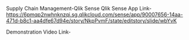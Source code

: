 Supply Chain Management-Qlik Sense
Qlik Sense App Link- https://6pmqp2nwhnknzqi.sg.qlikcloud.com/sense/app/90007656-14aa-471d-b8c1-aa4dfe67d94e/story/NkpPvmF/state/editstory/slide/wbYvK


Demonstration Video Link-

